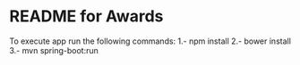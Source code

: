 README for Awards
==========================
To execute app run the following commands:
1.- npm install
2.- bower install
3.- mvn spring-boot:run
